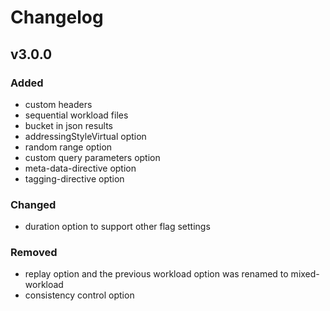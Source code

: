# Changelog
## v3.0.0
### Added
- custom headers
- sequential workload files
- bucket in json results 
- addressingStyleVirtual option
- random range option
- custom query parameters option
- meta-data-directive option
- tagging-directive option

### Changed
- duration option to support other flag settings

### Removed
- replay option and the previous workload option was renamed to mixed-workload
- consistency control option

